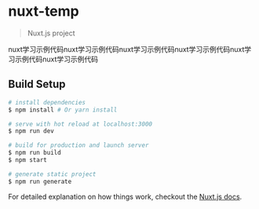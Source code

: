 # nuxt-temp

> Nuxt.js project



nuxt学习示例代码nuxt学习示例代码nuxt学习示例代码nuxt学习示例代码nuxt学习示例代码nuxt学习示例代码

## Build Setup

``` bash
# install dependencies
$ npm install # Or yarn install

# serve with hot reload at localhost:3000
$ npm run dev

# build for production and launch server
$ npm run build
$ npm start

# generate static project
$ npm run generate
```

For detailed explanation on how things work, checkout the [Nuxt.js docs](https://github.com/nuxt/nuxt.js).
